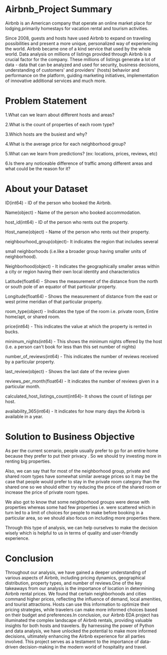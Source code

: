# Airbnb_Project Summary

Airbnb is an American company that operate an online market place for lodging,primarily homestays for vacation rental and tourism activities.

Since 2008, guests and hosts have used Airbnb to expand on traveling possibilities and present a more unique, personalized way of experiencing the world.  Airbnb became one of a kind service that used by the whole world. Data analysis on millions of listings provided through Airbnb is a crucial factor for the company. These millions of listings generate a lot of data - data that can be analyzed and used for security, business decisions, understanding of customers' and providers' (hosts) behavior and performance on the platform, guiding marketing initiatives, implementation of innovative additional services and much more.



# Problem Statement
1.What can we learn about different hosts and areas?

2.What is the count of properties of each room type?

3.Which hosts are the busiest and why?

4.What is the average price for each neighborhood group?

5.What can we learn from predictions? (ex: locations, prices, reviews, etc)

6.Is there any noticeable difference of traffic among different areas and what could be the reason for it?

# About your Dataset


ID(int64) - ID of the person who booked the Airbnb.

Name(object) - Name of the person who booked accommodation.

host_id(int64) - ID of the person who rents out the property.

Host_name(object) - Name of the person who rents out their property.

neighbourhood_group(object)- It indicates the region that includes several

small neighborhoods (i.e.like a broader group having smaller units of neighborhood).

Neighborhood(object) - It indicates the geographically smaller areas within a city or region having their own local identity and characteristics

Latitude(float64) - Shows the measurement of the distance from the north or south pole of an equator of that particular property.

Longitude(float64) - Shows the measurement of distance from the east or west prime meridian of that particular property.

room_type(object) - Indicates the type of the room i.e. private room, Entire home/apt, or shared room.

price(int64) - This indicates the value at which the property is rented in bucks.

minimum_nights(int64) - This shows the minimum nights offered by the host (i.e. a person can't book for less than this set number of nights)

number_of_reviews(int64) - This indicates the number of reviews received by a particular property.

last_review(object) - Shows the last date of the review given

reviews_per_month(float64) - It indicates the number of reviews given in a particular month.

calculated_host_listings_count(int64)- It shows the count of listings per host.

availability_365(int64) - It indicates for how many days the Airbnb is available in a year.

# Solution to Business Objective

As per the current scenario, people usually prefer to go for an entire home because they prefer to put their privacy . So we should try investing more in renting big properties.

Also, we can say that for most of the neighborhood group, private and shared room types have somewhat similar average prices so it may be the case that people would prefer to stay in the private room category than the shared one so we should either try reducing the price of the shared room or increase the price of private room types.

We also got to know that some neighborhood groups were dense with properties whereas some had few properties i.e. were scattered which in turn led to a limit of choices for people to make before booking in a particular area, so we should also focus on including more properties there.

Through this type of analysis, we can help ourselves to make the decision wisely which is helpful to us in terms of quality and user-friendly experience.

# Conclusion

Throughout our analysis, we have gained a deeper understanding of various aspects of Airbnb, including pricing dynamics, geographical distribution, property types, and number of reviews.One of the key takeaways from our analysis is the importance of location in determining Airbnb rental prices. We found that certain neighborhoods and cities command higher prices, reflecting the influence of demand, local amenities, and tourist attractions. Hosts can use this information to optimize their pricing strategies, while travelers can make more informed choices based on their budget and preferences.In conclusion, our Airbnb EDA project has illuminated the complex landscape of Airbnb rentals, providing valuable insights for both hosts and travelers. By harnessing the power of Python and data analysis, we have unlocked the potential to make more informed decisions, ultimately enhancing the Airbnb experience for all parties involved. This project serves as a testament to the importance of data-driven decision-making in the modern world of hospitality and travel.
